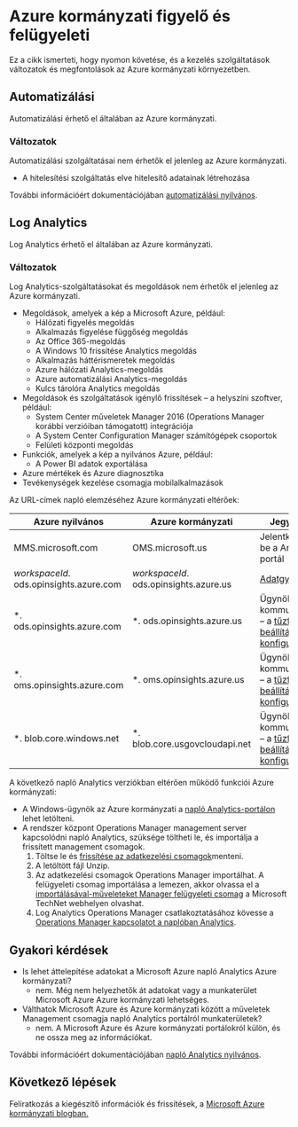 <properties
    pageTitle="Azure kormányzati dokumentáció |} Microsoft Azure"
    description="Ez biztosít, funkciók és útmutatást összehasonlítása Azure kormányzati alkalmazások fejlesztéséhez."
    services="Azure-Government"
    cloud="gov"
    documentationCenter=""
    authors="ryansoc"
    manager="zakramer"
    editor=""/>

<tags
    ms.service="multiple"
    ms.devlang="na"
    ms.topic="article"
    ms.tgt_pltfrm="na"
    ms.workload="azure-government"
    ms.date="10/25/2016"
    ms.author="ryansoc"/>


#  <a name="azure-government-monitoring-and-management"></a>Azure kormányzati figyelő és felügyeleti

Ez a cikk ismerteti, hogy nyomon követése, és a kezelés szolgáltatások változatok és megfontolások az Azure kormányzati környezetben.

## <a name="automation"></a>Automatizálási

Automatizálási érhető el általában az Azure kormányzati.

### <a name="variations"></a>Változatok

Automatizálási szolgáltatásai nem érhetők el jelenleg az Azure kormányzati.

+ A hitelesítési szolgáltatás elve hitelesítő adatainak létrehozása

További információért dokumentációjában [automatizálási nyilvános](../automation/automation-intro.md).

## <a name="log-analytics"></a>Log Analytics

Log Analytics érhető el általában az Azure kormányzati.

### <a name="variations"></a>Változatok

Log Analytics-szolgáltatásokat és megoldások nem érhetők el jelenleg az Azure kormányzati.

+ Megoldások, amelyek a kép a Microsoft Azure, például:
  - Hálózati figyelés megoldás
  - Alkalmazás figyelése függőség megoldás
  - Az Office 365-megoldás
  - A Windows 10 frissítése Analytics megoldás
  - Alkalmazás háttérismeretek megoldás
  - Azure hálózati Analytics-megoldás
  - Azure automatizálási Analytics-megoldás
  - Kulcs tárolóra Analytics megoldás
+ Megoldások és szolgáltatások igénylő frissítések – a helyszíni szoftver, például:
  - System Center műveletek Manager 2016 (Operations Manager korábbi verzióiban támogatott) integrációja
  - A System Center Configuration Manager számítógépek csoportok
  - Felületi központi megoldás
+ Funkciók, amelyek a kép a nyilvános Azure, például:
  - A Power BI adatok exportálása
+ Azure mértékek és Azure diagnosztika
+ Tevékenységek kezelése csomagja mobilalkalmazások

Az URL-címek napló elemzéséhez Azure kormányzati eltérőek:

| Azure nyilvános | Azure kormányzati | Jegyzetek |
|--------------|------------------|-------|
| MMS.microsoft.com | OMS.microsoft.us | Jelentkezzen be a Analytics-portál |
| *workspaceId*. ods.opinsights.azure.com | *workspaceId*. ods.opinsights.azure.us | [Adatgyűjtő API](../log-analytics/log-analytics-data-collector-api.md) 
| \*. ods.opinsights.azure.com | \*. ods.opinsights.azure.us | Ügynök kommunikációs – a [tűzfal beállításainak konfigurálása](../log-analytics/log-analytics-proxy-firewall.md) |
| \*. oms.opinsights.azure.com | \*. oms.opinsights.azure.us | Ügynök kommunikációs – a [tűzfal beállításainak konfigurálása](../log-analytics/log-analytics-proxy-firewall.md) |
| \*. blob.core.windows.net | \*. blob.core.usgovcloudapi.net | Ügynök kommunikációs – a [tűzfal beállításainak konfigurálása](../log-analytics/log-analytics-proxy-firewall.md) |


A következő napló Analytics verziókban eltérően működő funkciói Azure kormányzati:

+ A Windows-ügynök az Azure kormányzati a [napló Analytics-portálon](https://oms.microsoft.us) lehet letölteni.
+ A rendszer központ Operations Manager management server kapcsolódni napló Analytics, szüksége töltheti le, és importálja a frissített management csomagok.
  1. Töltse le és [frissítése az adatkezelési csomagok](http://go.microsoft.com/fwlink/?LinkId=828749)menteni.
  2. A letöltött fájl Unzip.
  3. Az adatkezelési csomagok Operations Manager importálhat. A felügyeleti csomag importálása a lemezen, akkor olvassa el a [importálásával-műveleteket Manager felügyeleti csomag](http://technet.microsoft.com/library/hh212691.aspx) a Microsoft TechNet webhelyen olvashat.
  4. Log Analytics Operations Manager csatlakoztatásához kövesse a [Operations Manager kapcsolatot a naplóban Analytics](../log-analytics/log-analytics-om-agents.md).


## <a name="frequently-asked-questions"></a>Gyakori kérdések

+ Is lehet áttelepítése adatokat a Microsoft Azure napló Analytics Azure kormányzati?
  - nem. Még nem helyezhetők át adatokat vagy a munkaterület Microsoft Azure Azure kormányzati lehetséges.
+ Válthatok Microsoft Azure és Azure kormányzati között a műveletek Management csomagja napló Analytics portálról munkaterületek?
  - nem. A Microsoft Azure és Azure kormányzati portálokról külön, és ne ossza meg az információkat.

További információért dokumentációjában [napló Analytics nyilvános](../log-analytics/log-analytics-overview.md).

## <a name="next-steps"></a>Következő lépések

Feliratkozás a kiegészítő információk és frissítések, a <a href="https://blogs.msdn.microsoft.com/azuregov/">Microsoft Azure kormányzati blogban.</a>
